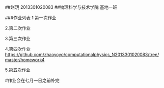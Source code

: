 ##赵玥   2013301020083
##物理科学与技术学院   基地一班

###作业列表
1.第一次作业 

2.第二次作业

3.第三次作业

4.第四次作业</br>
https://github.com/zhaoyoyo/computationalphysics_N2013301020083/tree/master/homework4

5.第五次作业</br>

#作业会在七月一日之前补完
